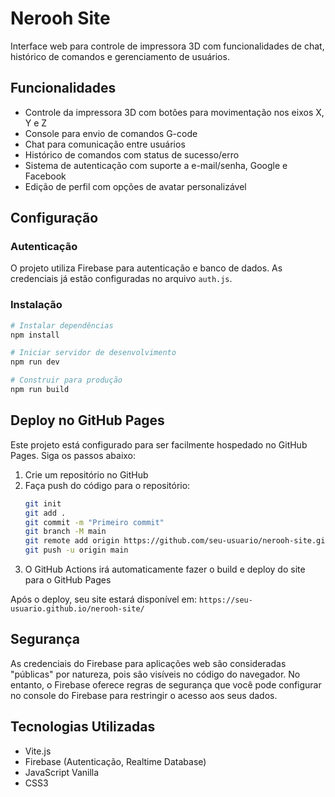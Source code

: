 # Nerooh Site

Interface web para controle de impressora 3D com funcionalidades de chat, histórico de comandos e gerenciamento de usuários.

## Funcionalidades

- Controle da impressora 3D com botões para movimentação nos eixos X, Y e Z
- Console para envio de comandos G-code
- Chat para comunicação entre usuários
- Histórico de comandos com status de sucesso/erro
- Sistema de autenticação com suporte a e-mail/senha, Google e Facebook
- Edição de perfil com opções de avatar personalizável

## Configuração

### Autenticação

O projeto utiliza Firebase para autenticação e banco de dados. As credenciais já estão configuradas no arquivo `auth.js`.

### Instalação

```bash
# Instalar dependências
npm install

# Iniciar servidor de desenvolvimento
npm run dev

# Construir para produção
npm run build
```

## Deploy no GitHub Pages

Este projeto está configurado para ser facilmente hospedado no GitHub Pages. Siga os passos abaixo:

1. Crie um repositório no GitHub
2. Faça push do código para o repositório:
   ```bash
   git init
   git add .
   git commit -m "Primeiro commit"
   git branch -M main
   git remote add origin https://github.com/seu-usuario/nerooh-site.git
   git push -u origin main
   ```
3. O GitHub Actions irá automaticamente fazer o build e deploy do site para o GitHub Pages

Após o deploy, seu site estará disponível em: `https://seu-usuario.github.io/nerooh-site/`

## Segurança

As credenciais do Firebase para aplicações web são consideradas "públicas" por natureza, pois são visíveis no código do navegador. No entanto, o Firebase oferece regras de segurança que você pode configurar no console do Firebase para restringir o acesso aos seus dados.

## Tecnologias Utilizadas

- Vite.js
- Firebase (Autenticação, Realtime Database)
- JavaScript Vanilla
- CSS3 
